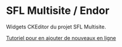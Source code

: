 SFL Multisite / Endor
=====================

Widgets CKEditor du projet SFL Multisite.

[Tutoriel pour en ajouter de nouveaux en ligne](http://docs.ckeditor.com/#!/guide/widget_sdk_tutorial_1)
